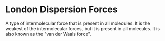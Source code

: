 # London Dispersion Forces

A type of intermolecular force that is present in all molecules. It is the weakest of the intermolecular forces, but it is present in all molecules. It is also known as the "van der Waals force".